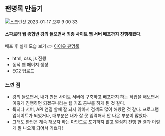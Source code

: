 ## 팬명록 만들기 
![스크린샷 2023-01-17 오후 9 00 33](https://user-images.githubusercontent.com/121289071/212893704-03c61352-7fe2-4b9e-8905-43a251b9f7bc.png)

#### 스파르타 웹 종합반 강의 들으면서 최종 사이트 웹 서버 배포까지 진행해봤다.
배포 후 실제 모습 보기 👉 [아이유 팬명록](http://heeye.store/)

- html, css, js 진행
- 동적 웹 페이지 생성
- EC2 업로드


### 느낀 점
- 강의 들으면서, 내가 만든 사이트 서버에 구축하고 배포까지 하는 작업을 해보면서 이렇게 진행하면 되겠구나라는 웹 기초 공부를 하게 된 것 같다. 
- 특히나 서버, API 연결 할때 잘 되지 않아서 검색도 많이 해봤던 것 같다..프로그램 업데이트가 되었거나, 대부분은 내가 잘 못 입력해서 안 나온 부분이 많았다.
- 그래도 한번은 계속 해보자 하는 마인드로 포기하지 않고 열심히 진행 한 결과 이렇게 잘 나오게 되어서 기쁘다!
